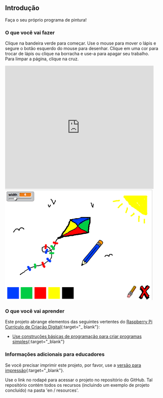 ## Introdução

Faça o seu próprio programa de pintura!

### O que você vai fazer

Clique na bandeira verde para começar. Use o mouse para mover o lápis e segure o botão esquerdo do mouse para desenhar. Clique em uma cor para trocar de lápis ou clique na borracha e use-a para apagar seu trabalho. Para limpar a página, clique na cruz.

<div class="scratch-preview">
  <iframe allowtransparency="true" width="485" height="402" src="https://scratch.mit.edu/projects/embed/63473366/?autostart=false" frameborder="0"></iframe>
  <img src="images/paint-final.png">
</div>

### O que você vai aprender

Este projeto abrange elementos das seguintes vertentes do [Raspberry Pi Currículo de Criação Digital](http://rpf.io/curriculum){:target="_ blank"}:

+ [Use construções básicas de programação para criar programas simples](https://www.raspberrypi.org/curriculum/programming/builder){:target="_blank"}

### Informações adicionais para educadores

Se você precisar imprimir este projeto, por favor, use a [versão para impressão](https://projects.raspberrypi.org/en/projects/paint-box/print){:target="_blank"}.

Use o link no rodapé para acessar o projeto no repositório do GitHub. Tal repositório contém todos os recursos (incluindo um exemplo de projeto concluído) na pasta 'en / resources'.